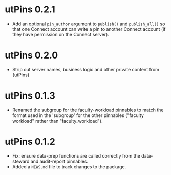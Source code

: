 # utPins 0.2.1

* Add an optional `pin_author` argument to `publish()` and `publish_all()` so that one Connect
  account can write a pin to another Connect account (if they have permission on the Connect
  server).

# utPins 0.2.0

* Strip out server names, business logic and other private content from {utPins}

# utPins 0.1.3

* Renamed the subgroup for the faculty-workload pinnables to match the format used in the
  'subgroup' for the other pinnables ("faculty workload" rather than "faculty_workload").

# utPins 0.1.2

* Fix: ensure data-prep functions are called correctly from the data-steward and audit-report
  pinnables.
* Added a `NEWS.md` file to track changes to the package.
